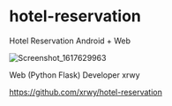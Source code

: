 # hotel-reservation
Hotel Reservation Android + Web


![Screenshot_1617629963](https://user-images.githubusercontent.com/51826786/113579877-90aec680-962d-11eb-9530-5a36578363bf.png)



Web (Python Flask)
Developer xrwy

https://github.com/xrwy/hotel-reservation
